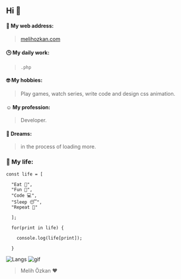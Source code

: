 ## Hi 👋
#### 🥳 My web address:
> [melihozkan.com](http://melihozkan.com/)

#### 🕒 My daily work:
> ```.php```

#### 🤓 My hobbies:
> Play games, watch series, write code and design css animation. 

#### ☺️ My profession: 
> Developer. 

#### 🌱 Dreams: 
> in the process of loading more.


### 🌻 My life:
```
const life = [
  
  "Eat 🍴",
  "Fun 🥳",
  "Code 💻", 
  "Sleep 😴", 
  "Repeat 🔁"
  
  ];
  
  for(print in life) {
    
    console.log(life[print]);
    
  }
```



![Langs](https://github-readme-stats.vercel.app/api/top-langs/?username=bedirhandogan&layout=compact)
![gif](https://i.hizliresim.com/F7zPvW.gif)
> Melih Özkan ♥️

